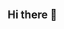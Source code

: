 ## Hi there 👋

<!--
**DylanD2402/DylanD2402** is a ✨ _special_ ✨ repository because its `README.md` (this file) appears on your GitHub profile.

Here are some ideas to get you started:
- I'm currently a student at Carleton University and I like cars 
